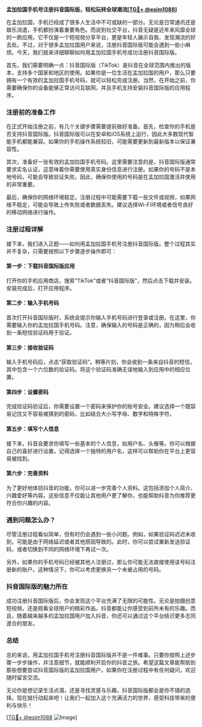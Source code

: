 **孟加拉国手机号注册抖音国际版，轻松玩转全球潮流[[TG💪+ @esim1088](https://t.me/s/esim1088)]**

在孟加拉国，手机已经成了很多人生活中不可或缺的一部分。无论是日常通讯还是娱乐消遣，手机都扮演着重要角色。而说到社交平台，抖音无疑是近年来风靡全球的一款应用。它不仅是一个短视频分享平台，更是年轻人展示自我、发现潮流的好去处。不过，对于很多孟加拉国用户来说，注册抖音国际版可能会遇到一些小麻烦。今天，我们就来详细聊聊如何用孟加拉国手机号成功注册抖音国际版。

首先，我们需要明确一点：抖音国际版（TikTok）是抖音在全球范围内推出的版本，支持多个国家和地区的使用。如果你是一位生活在孟加拉国的用户，那么只要拥有一个有效的孟加拉国手机号码，就可以轻松完成注册。当然，在开始之前，你需要确保你的设备能够正常访问互联网，并且手机支持安装抖音国际版的应用程序。

### 注册前的准备工作

在正式开始注册之前，有几个关键步骤需要提前做好准备。首先，检查你的手机是否支持抖音国际版。抖音国际版可以在安卓和iOS系统上运行，因此大多数现代智能手机都能兼容。如果你的手机操作系统较旧，可能需要更新到最新版本以保证兼容性。

其次，准备好一张有效的孟加拉国手机号码。这里需要注意的是，抖音国际版通常要求实名认证，这意味着你需要使用真实身份信息进行注册。如果你的号码不是本地号码，可能会导致验证失败。因此，确保你使用的号码是在孟加拉国激活并使用的非常重要。

最后，确保你的网络环境稳定。注册过程中可能需要下载一些文件或视频，如果网络不稳定，可能会导致上传失败或者数据丢失。建议选择Wi-Fi环境或者信号良好的移动网络进行操作。

### 注册过程详解

接下来，我们进入正题——如何用孟加拉国手机号注册抖音国际版。整个过程其实并不复杂，只需要按照以下步骤逐步操作即可：

#### 第一步：下载抖音国际版应用

打开你的手机应用商店，搜索“TikTok”或者“抖音国际版”，然后点击下载并安装。安装完成后，打开应用程序。

#### 第二步：输入手机号码

首次打开抖音国际版时，系统会提示你输入手机号码进行登录或注册。在这里，你需要输入你的孟加拉国手机号码。注意，确保输入的号码是正确的，因为稍后会收到一条短信验证码用于验证。

#### 第三步：接收验证码

输入手机号码后，点击“获取验证码”。稍等片刻，你会收到一条来自抖音的短信，其中包含一个六位数的验证码。将这个验证码准确无误地输入到应用中的相应位置。

#### 第四步：设置密码

完成验证码验证后，你需要设置一个密码来保护你的账号安全。建议选择一个既容易记住又不容易被猜到的密码，比如结合大小写字母、数字和特殊字符。

#### 第五步：填写个人信息

接下来，抖音会要求你填写一些基本的个人信息，如用户名、头像等。你可以根据自己的喜好进行设置。记得选择一个独特的用户名，这样可以帮助你在平台上更容易被找到。

#### 第六步：完善资料

为了更好地体验抖音的功能，你可以进一步完善个人资料。这包括添加个人简介、兴趣爱好等内容。这些信息不仅能让其他用户更了解你，也能帮助抖音为你推荐更符合你兴趣的内容。

### 遇到问题怎么办？

尽管注册过程看似简单，但有时仍会遇到一些小问题。例如，如果验证码迟迟未收到，可能是由于网络延迟或者其他原因导致的。此时，你可以尝试重新发送验证码，或者切换到不同的网络环境下再试一次。

另外，如果你的手机号码已经被其他人注册过，那么你可能无法直接使用该号码注册新的账户。这种情况下，你可以考虑更换另一个未被占用的号码。

### 抖音国际版的魅力所在

成功注册抖音国际版后，你会发现这个平台充满了无限的可能性。无论是拍摄创意短视频，还是观看全球用户的精彩作品，抖音都能让你感受到前所未有的乐趣。而且，随着越来越多的孟加拉国用户加入抖音，你还可以通过这个平台结识更多志同道合的朋友。

### 总结

总的来说，用孟加拉国手机号注册抖音国际版并不是一件难事。只要你按照上述步骤一步步操作，并注意细节，就能顺利开启你的抖音之旅。希望这篇文章能帮助到那些想要尝试抖音国际版的孟加拉国用户。如果你在注册过程中有任何疑问，欢迎随时留言交流。

无论你是想记录生活点滴，还是寻找灵感与乐趣，抖音国际版都会是你不错的选择。现在就行动起来吧！让我们一起加入这个充满活力的世界，感受科技带来的便利与快乐！

[[TG💪+ @esim1088](https://t.me/s/esim1088) ![Image](https://i.postimg.cc/4NQfJmqS/Snipaste-2025-05-13-00-14-12.png)]